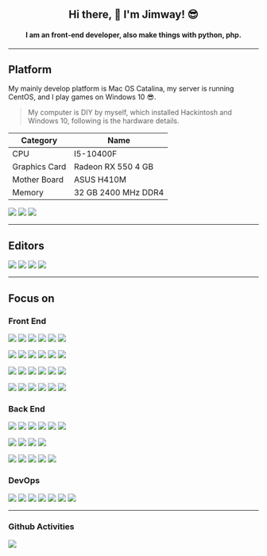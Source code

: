 <h2 align="center">Hi there, 👋 I'm Jimway! 😎</h2>

<h4 align="center">I am an front-end developer, also make things with python, php.</h4>

---

## Platform

My mainly develop platform is Mac OS Catalina, my server is running CentOS, and I play games on Windows 10 😎.

> My computer is DIY by myself, which installed Hackintosh and Windows 10, following is the hardware details.

| Category      | Name                |
| ------------- | ------------------- |
| CPU           | I5-10400F           |
| Graphics Card | Radeon RX 550 4 GB  |
| Mother Board  | ASUS H410M          |
| Memory        | 32 GB 2400 MHz DDR4 |


![](https://img.shields.io/badge/Mac%20OS-Catalina-2376bc?style=flat-square&logo=apple&logoColor=ffffff)
![](https://img.shields.io/badge/OS-CentOS-33aadd?style=flat-square&logo=centos&logoColor=ffffff)
![](https://img.shields.io/badge/Windows-10-2376bc?style=flat-square&logo=windows&logoColor=ffffff)

---

## Editors

![](https://img.shields.io/badge/IDE-Visual%20Studio%20Code-blue?style=flat-square&logo=visual-studio-code&logoColor=ffffff)
![](https://img.shields.io/badge/IDE-Vim-019733?style=flat-square&logo=Vim&logoColor=ffffff)
![](https://img.shields.io/badge/IDE-Webstorm-009BEF?style=flat-square&logo=webstorm&logoColor=ffffff)
![](https://img.shields.io/badge/IDE-PyCharm-000000?style=flat-square&logo=PyCharm&logoColor=ffffff)

---

## Focus on

### Front End

![](https://img.shields.io/badge/-HTML5-E34F26?style=flat-square&logo=html5&logoColor=ffffff)
![](https://img.shields.io/badge/-CSS3-1572B6?style=flat-square&logo=CSS3&logoColor=ffffff)
![](https://img.shields.io/badge/-JavaScript-F7DF1E?style=flat-square&logo=JavaScript&logoColor=ffffff)
![](https://img.shields.io/badge/-TypeScript-3178C6?style=flat-square&logo=TypeScript&logoColor=ffffff)
![](https://img.shields.io/badge/-GraphQL-E434AA?style=flat-square&logo=GraphQL&logoColor=ffffff)
![](https://img.shields.io/badge/-jQuery-0769AD?style=flat-square&logo=jQuery&logoColor=ffffff)

![](https://img.shields.io/badge/-Vue.js-4FC08D?style=flat-square&logo=Vue.js&logoColor=ffffff)
![](https://img.shields.io/badge/-Nuxt.js-00C58E?style=flat-square&logo=Nuxt.js&logoColor=ffffff)
![](https://img.shields.io/badge/-React-61DAFB?style=flat-square&logo=React&logoColor=ffffff)
![](https://img.shields.io/badge/-Alpine.js-8BC0D0?style=flat-square&logo=Alpine.js&logoColor=ffffff)
![](https://img.shields.io/badge/-Sass-CC6699?style=flat-square&logo=Sass&logoColor=ffffff)
![](https://img.shields.io/badge/-Apollo%20GraphQL-311C87?style=flat-square&logo=Apollo%20GraphQL&logoColor=ffffff)

![](https://img.shields.io/badge/-Ant%20Design-0170FE?style=flat-square&logo=Ant%20Design&logoColor=ffffff)
![](https://img.shields.io/badge/-Tailwind%20CSS-38B2AC?style=flat-square&logo=Tailwind%20CSS&logoColor=ffffff)
![](https://img.shields.io/badge/-Gridsome-00A672?style=flat-square&logo=Gridsome&logoColor=ffffff)
![](https://img.shields.io/badge/-Gatsby-663399?style=flat-square&logo=Gatsby&logoColor=ffffff)
![](https://img.shields.io/badge/-Quasar-1976D2?style=flat-square&logo=Quasar&logoColor=ffffff)
![](https://img.shields.io/badge/-Postman-FF6C37?style=flat-square&logo=Postman&logoColor=ffffff)

![](https://img.shields.io/badge/-Figma-F24E1E?style=flat-square&logo=Figma&logoColor=ffffff)
![](https://img.shields.io/badge/-Sketch-F7B500?style=flat-square&logo=Sketch&logoColor=ffffff)
![](https://img.shields.io/badge/-Adobe%20Photoshop-31A8FF?style=flat-square&logo=Adobe%20Photoshop&logoColor=ffffff)
![](https://img.shields.io/badge/-Flutter-02569B?style=flat-square&logo=Flutter&logoColor=ffffff)
![](https://img.shields.io/badge/-WeChat-07C160?style=flat-square&logo=WeChat&logoColor=ffffff)
![](https://img.shields.io/badge/-Electron-47848F?style=flat-square&logo=Electron&logoColor=ffffff)

### Back End

![](https://img.shields.io/badge/-Node.js-339933?style=flat-square&logo=Node.js&logoColor=ffffff)
![](https://img.shields.io/badge/-PHP-777BB4?style=flat-square&logo=PHP&logoColor=ffffff)
![](https://img.shields.io/badge/-Python-3776AB?style=flat-square&logo=python&logoColor=ffffff)
![](https://img.shields.io/badge/-Express-000000?style=flat-square&logo=Express&logoColor=ffffff)
![](https://img.shields.io/badge/-Django-092E20?style=flat-square&logo=Django&logoColor=ffffff)
![](https://img.shields.io/badge/-Flask-000000?style=flat-square&logo=Flask&logoColor=ffffff)

![](https://img.shields.io/badge/-MySQL-003545?style=flat-square&logo=mysql&logoColor=ffffff)
![](https://img.shields.io/badge/-SQLite-003B57?style=flat-square&logo=SQLite&logoColor=ffffff)
![](https://img.shields.io/badge/-MongoDB-47A248?style=flat-square&logo=MongoDB&logoColor=ffffff)
![](https://img.shields.io/badge/-Redis-DC382D?style=flat-square&logo=Redis&logoColor=ffffff)

![](https://img.shields.io/badge/-Strapi-2F2E8B?style=flat-square&logo=Strapi&logoColor=ffffff)
![](https://img.shields.io/badge/-Laravel-FF2D20?style=flat-square&logo=Laravel&logoColor=ffffff)
![](https://img.shields.io/badge/-WordPress-21759B?style=flat-square&logo=WordPress&logoColor=ffffff)
![](https://img.shields.io/badge/-Nginx-269539?style=flat-square&logo=nginx&logoColor=ffffff)
![](https://img.shields.io/badge/-Apache-D22128?style=flat-square&logo=Apache&logoColor=ffffff)

### DevOps

![](https://img.shields.io/badge/-Git-f05032?style=flat-square&logo=git&logoColor=ffffff)
![](https://img.shields.io/badge/-Linux-fcc624?style=flat-square&logo=linux&logoColor=ffffff)
![](https://img.shields.io/badge/-Docker-2496ED?style=flat-square&logo=docker&logoColor=ffffff)
![](https://img.shields.io/badge/-Kubernetes-326CE5?style=flat-square&logo=kubernetes&logoColor=ffffff)
![](https://img.shields.io/badge/-Sentry-362D59?style=flat-square&logo=Sentry&logoColor=ffffff)
![](https://img.shields.io/badge/-GitLab-FCA121?style=flat-square&logo=GitLab&logoColor=ffffff)
![](https://img.shields.io/badge/-Jenkins-D24939?style=flat-square&logo=Jenkins&logoColor=ffffff)

---

### Github Activities

<img src="https://github-readme-stats.vercel.app/api?username=laijingwei&count_private=true&show_icons=true&icon_color=222&title_color=0366d6&text_color=586069&bg_color=fff&hide=issues&hide_border=true&include_all_commits=true" />
